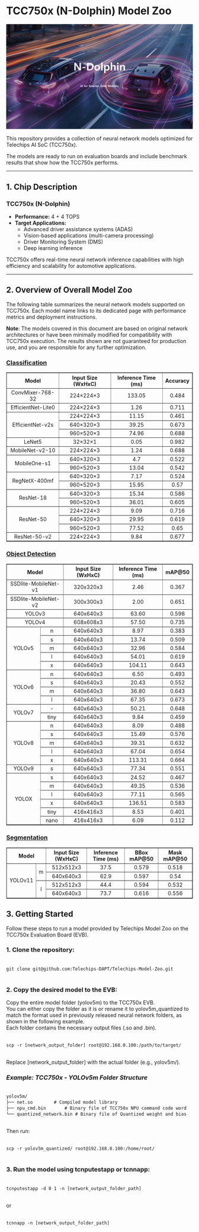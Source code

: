 
# TCC750x (N-Dolphin) Model Zoo
<a href="https://www.telechips.com/view/technology/prod04" target="_blank">
    <img src="./_docs/image/n_dolphin.png" alt="N-Dolphin Image">
</a> 

This repository provides a collection of neural network models optimized for Telechips AI SoC (TCC750x). 

The models are ready to run on evaluation boards and include benchmark results that show how the TCC750x performs.

---

## 1. Chip Description

### TCC750x (N-Dolphin)
- **Performance:** 4 + 4 TOPS  
- **Target Applications:**  
  - Advanced driver assistance systems (ADAS)
  - Vision-based applications (multi-camera processing)  
  - Driver Monitoring System (DMS)  
  - Deep learning inference

TCC750x offers real-time neural network inference capabilities with high efficiency and scalability for automotive applications. 

---

## 2. Overview of Overall Model Zoo
The following table summarizes the neural network models supported on TCC750x. Each model name links to its dedicated page with performance metrics and deployment instructions.

**Note**: The models covered in this document are based on original network architectures or have been minimally modified for compatibility with TCC750x execution. 
The results shown are not guaranteed for production use, and you are responsible for any further optimization.

### [Classification](Classification/README.md)
<table border="1" cellspacing="0" cellpadding="5" style="width:100%; table-layout:fixed;">
    <thead>
        <tr>
            <th rowspan="2" colspan="2">Model</th>
            <th rowspan="2">Input Size (WxHxC)</th>
            <th rowspan="2">Inference Time (ms)</th>
            <th rowspan="2">Accuracy</th>
        </tr>
    </thead>
    <tbody>
        <tr>
            <td align="center" colspan="2">ConvMixer-768-32</td>
            <td align="center">224×224×3</td>
            <td align="center">133.05</td>
            <td align="center">0.484</td>
        </tr>
        <tr>
            <td align="center" colspan="2">EfficientNet-Lite0</td>
            <td align="center">224×224×3</td>
            <td align="center">1.26</td>
            <td align="center">0.711</td>
        </tr>
        <tr>
            <td align="center" rowspan="3" colspan="2">EfficientNet-v2s</td>
            <td align="center">224×224×3</td>
            <td align="center">11.15</td>
            <td align="center">0.461</td>
        </tr>
        <tr>
            <td align="center">640×320×3</td>
            <td align="center">39.25</td>
            <td align="center">0.673</td>
        </tr>
        <tr>
            <td align="center">960×520×3</td>
            <td align="center">74.96</td>
            <td align="center">0.688</td>
        </tr>
        <tr>
            <td align="center" colspan="2">LeNet5</td>
            <td align="center">32×32×1</td>
            <td align="center">0.05</td>
            <td align="center">0.982</td>
        </tr>
        <tr>
            <td align="center" colspan="2">MobileNet-v2-10</td>
            <td align="center">224×224×3</td>
            <td align="center">1.24</td>
            <td align="center">0.688</td>
        </tr>
        <tr>
            <td align="center" rowspan="2" colspan="2">MobileOne-s1</td>
            <td align="center">640×320×3</td>
            <td align="center">4.7</td>
            <td align="center">0.522</td>
        </tr>
        <tr>
            <td align="center">960×520×3</td>
            <td align="center">13.04</td>
            <td align="center">0.542</td>
        </tr>
        <tr>
            <td align="center" rowspan="2" colspan="2">RegNetX-400mf</td>
            <td align="center">640×320×3</td>
            <td align="center">7.17</td>
            <td align="center">0.524</td>
        </tr>
        <tr>
            <td align="center">960×520×3</td>
            <td align="center">15.95</td>
            <td align="center">0.57</td>
        </tr>
        <tr>
            <td align="center" rowspan="2" colspan="2">ResNet-18</td>
            <td align="center">640×320×3</td>
            <td align="center">15.34</td>
            <td align="center">0.586</td>
        </tr>
        <tr>
            <td align="center">960×520×3</td>
            <td align="center">36.01</td>
            <td align="center">0.605</td>
        </tr>
        <tr>
            <td align="center" rowspan="3" colspan="2">ResNet-50</td>
            <td align="center">224×224×3</td>
            <td align="center">9.09</td>
            <td align="center">0.716</td>
        </tr>
        <tr>
            <td align="center">640×320×3</td>
            <td align="center">29.95</td>
            <td align="center">0.619</td>
        </tr>
        <tr>
            <td align="center">960×520×3</td>
            <td align="center">77.52</td>
            <td align="center">0.65</td>
        </tr>
        <tr>
            <td align="center" colspan="2">ResNet-50-v2</td>
            <td align="center">224×224×3</td>
            <td align="center">9.84</td>
            <td align="center">0.677</td>
        </tr>
    </tbody>
</table>

### [Object Detection](Object_Detection/README.md)
<table border="1" cellspacing="0" cellpadding="5" style="width:100%; table-layout:fixed;">
    <thead>
        <tr>
            <th rowspan="2" colspan="2">Model</th>
            <th rowspan="2">Input Size (WxHxC)</th>
            <th rowspan="2">Inference Time (ms)</th>
            <th rowspan="2">mAP@50</th>
        </tr>
    </thead>      
        <tr>
            <td align="center" colspan="2">SSDlite-MobileNet-v1</td> <!-- Model -->
            <td align="center">320x320x3</td> <!-- Input Size(WxHxC) -->
            <td align="center">2.46</td> <!-- Inference Time(msec): EVB -->
            <td align="center">0.367</td> <!-- COCO AP@[.50:.95] -->
        </tr>
        <tr>
            <td align="center" colspan="2">SSDlite-MobileNet-v2</td> <!-- Model -->
            <td align="center">300x300x3</td> <!-- Input Size(WxHxC) -->
            <td align="center">2.00</td> <!-- Inference Time(msec): EVB -->
            <td align="center">0.651</td> <!-- Evaluation Result: INT8 -->
        </tr>
        <tr>
            <td align="center" colspan="2">YOLOv3</td> <!-- Model -->
            <td align="center">640x640x3</td> <!-- Input Size (WxHxC) -->
            <td align="center">63.60</td> <!-- Inference Time (msec): EVB -->
            <td align="center">0.598</td> <!-- Evaluation Result: INT8 IoU=0.50 -->
        </tr>
        <tr>
            <td align="center" colspan="2">YOLOv4</td> <!-- Model -->
            <td align="center">608x608x3</td> <!-- Input Size (WxHxC) -->
            <td align="center">57.50</td> <!-- Inference Time (msec): EVB -->
            <td align="center">0.735</td> <!-- Evaluation Result: INT8 IoU=0.50 -->
        </tr>
        <tr>
            <td align="center" rowspan="5" class="model">YOLOv5</td> <!-- Models -->
            <td align="center" class="variant">n</td> <!-- Models: Variant -->
            <td align="center">640x640x3</td> <!-- Input Size (WxHxC) -->
            <td align="center">8.97</td> <!-- Inference Time (msec): EVB -->
            <td align="center">0.383</td> <!-- Evaluation Result: INT8 IoU=0.50 -->
        </tr>
        <tr>
            <td align="center" class="variant">s</td> <!-- Models: Variant -->
            <td align="center">640x640x3</td> <!-- Input Size (WxHxC) -->
            <td align="center">13.74</td> <!-- Inference Time (msec): EVB -->
            <td align="center">0.509</td> <!-- Evaluation Result: INT8 IoU=0.50 -->
        </tr>
        <tr>
            <td align="center" class="variant">m</td> <!-- Models: Variant -->
            <td align="center">640x640x3</td> <!-- Input Size (WxHxC) -->
            <td align="center">32.96</td> <!-- Inference Time (msec): EVB -->
            <td align="center">0.584</td> <!-- Evaluation Result: INT8 IoU=0.50 -->
        </tr>
        <tr>
            <td align="center" class="variant">l</td> <!-- Models: Variant -->
            <td align="center">640x640x3</td> <!-- Input Size (WxHxC) -->
            <td align="center">54.01</td> <!-- Inference Time (msec): EVB -->
            <td align="center">0.619</td> <!-- Evaluation Result: INT8 IoU=0.50 -->
        </tr>
        <tr>
            <td align="center" class="variant">x</td> <!-- Models: Variant -->
            <td align="center">640x640x3</td> <!-- Input Size (WxHxC) -->
            <td align="center">104.11</td> <!-- Inference Time (msec): EVB -->
            <td align="center">0.643</td> <!-- Evaluation Result: INT8 IoU=0.50 -->
        </tr>
        <tr>
            <td align="center" rowspan="4" class="model">YOLOv6</td> <!-- Models -->
            <td align="center" class="variant">n</td> <!-- Models: Variant -->
            <td align="center">640x640x3</td> <!-- Input Size (WxHxC) -->
            <td align="center">6.50</td> <!-- Inference Time (msec): EVB -->
            <td align="center">0.493</td> <!-- Evaluation Result: INT8 IoU=0.50 -->
        </tr>
        <tr>
            <td align="center" class="variant">s</td> <!-- Models: Variant -->
            <td align="center">640x640x3</td> <!-- Input Size (WxHxC) -->
            <td align="center">20.43</td> <!-- Inference Time (msec): EVB -->
            <td align="center">0.552</td> <!-- Evaluation Result: INT8 IoU=0.50 -->
        </tr>
        <tr>
            <td align="center" class="variant">m</td> <!-- Models: Variant -->
            <td align="center">640x640x3</td> <!-- Input Size (WxHxC) -->
            <td align="center">36.80</td> <!-- Inference Time (msec): EVB -->
            <td align="center">0.643</td> <!-- Evaluation Result: INT8 IoU=0.50 -->
        </tr>
        <tr>
            <td align="center" class="variant">l</td> <!-- Models: Variant -->
            <td align="center">640x640x3</td> <!-- Input Size (WxHxC) -->
            <td align="center">67.35</td> <!-- Inference Time (msec): EVB -->
            <td align="center">0.673</td> <!-- Evaluation Result: INT8 IoU=0.50 -->
        </tr>
        <tr>
            <td align="center" rowspan="2">YOLOv7</td> <!-- Model -->
            <td align="center" class="variant">-</td> <!-- Models: Variant -->
            <td align="center">640x640x3</td> <!-- Input Size (WxHxC) -->
            <td align="center">50.21</td> <!-- Inference Time (msec): EVB -->
            <td align="center">0.648</td> <!-- Evaluation Result: INT8 IoU=0.50 -->
        </tr>
        <tr>
            <td align="center" class="variant">tiny</td>
            <td align="center">640x640x3</td> <!-- Input Size (WxHxC) -->
            <td align="center">9.84</td>
            <td align="center">0.459</td>
        </tr>
        <tr>
            <td align="center" rowspan="5" class="model">YOLOv8</td> <!-- Models -->
            <td align="center" class="variant">n</td> <!-- Models: Variant -->
            <td align="center">640x640x3</td> <!-- Input Size (WxHxC) -->
            <td align="center">8.09</td> <!-- Inference Time (msec): EVB -->
            <td align="center">0.488</td> <!-- Evaluation Result: INT8 IoU=0.50 -->
        </tr>
        <tr>
            <td align="center" class="variant">s</td> <!-- Models: Variant -->
            <td align="center">640x640x3</td> <!-- Input Size (WxHxC) -->
            <td align="center">15.49</td> <!-- Inference Time (msec): EVB -->
            <td align="center">0.576</td> <!-- Evaluation Result: INT8 IoU=0.50 -->
        </tr>
        <tr>
            <td align="center" class="variant">m</td> <!-- Models: Variant -->
            <td align="center">640x640x3</td> <!-- Input Size (WxHxC) -->
            <td align="center">39.31</td> <!-- Inference Time (msec): EVB -->
            <td align="center">0.632</td> <!-- Evaluation Result: INT8 IoU=0.50 -->
        </tr>
        <tr>
            <td align="center" class="variant">l</td> <!-- Models: Variant -->
            <td align="center">640x640x3</td> <!-- Input Size (WxHxC) -->
            <td align="center">67.04</td> <!-- Inference Time (msec): EVB -->
            <td align="center">0.654</td> <!-- Evaluation Result: INT8 IoU=0.50 -->
        </tr>
        <tr>
            <td align="center" class="variant">x</td> <!-- Models: Variant -->
            <td align="center">640x640x3</td> <!-- Input Size (WxHxC) -->
            <td align="center">113.31</td> <!-- Inference Time (msec): EVB -->
            <td align="center">0.664</td> <!-- Evaluation Result: INT8 IoU=0.50 -->
        </tr>
        <tr>
            <td align="center" rowspan="1" class="model">YOLOv9</td>
            <td align="center" class="variant">s</td>
            <td align="center">640x640x3</td>
            <td align="center">77.34</td>
            <td align="center">0.551</td>
        </tr>
        <tr>
            <td align="center" rowspan="6" class="model">YOLOX</td> <!-- Models -->
            <td align="center" class="variant">s</td> <!-- Models: Variant -->
            <td align="center">640x640x3</td> <!-- Input Size (WxHxC) -->
            <td align="center">24.52</td> <!-- Inference Time (msec): EVB -->
            <td align="center">0.467</td> <!-- Evaluation Result: INT8 IoU=0.50 -->
        </tr>
        <tr>
            <td align="center" class="variant">m</td> <!-- Models: Variant -->
            <td align="center">640x640x3</td> <!-- Input Size (WxHxC) -->
            <td align="center">49.35</td> <!-- Inference Time (msec): EVB -->
            <td align="center">0.536</td> <!-- Evaluation Result: INT8 IoU=0.50 -->
        </tr>
        <tr>
            <td align="center" class="variant">l</td> <!-- Models: Variant -->
            <td align="center">640x640x3</td> <!-- Input Size (WxHxC) -->
            <td align="center">77.11</td> <!-- Inference Time (msec): EVB -->
            <td align="center">0.565</td> <!-- Evaluation Result: INT8 IoU=0.50 -->
        </tr>
        <tr>
            <td align="center" class="variant">x</td> <!-- Models: Variant -->
            <td align="center">640x640x3</td> <!-- Input Size (WxHxC) -->
            <td align="center">136.51</td> <!-- Inference Time (ms/img) -->
            <td align="center">0.583</td> <!-- Evaluation Result: INT8 IoU=0.50 -->
        </tr>
        <tr>
            <td align="center" class="variant">tiny</td> <!-- Models: Variant -->
            <td align="center">416x416x3</td> <!-- Input Size (WxHxC) -->
            <td align="center">8.53</td> <!-- Inference Time (ms/img) -->
            <td align="center">0.401</td> <!-- Evaluation Result: INT8 IoU=0.50 -->
        </tr>
        <tr>
            <td align="center" class="variant">nano</td> <!-- Models: Variant -->
            <td align="center">416x416x3</td> <!-- Input Size (WxHxC) -->
            <td align="center">6.09</td> <!-- Inference Time (ms/img) -->
            <td align="center">0.112</td> <!-- Evaluation Result: INT8 IoU=0.50 -->
        </tr>
    </tbody>
</table>


### [Segmentation](Segmentation/README.md)
<table border="1" cellspacing="0" cellpadding="5" style="width:100%; table-layout:fixed;">
    <thead>
        <tr>
            <th rowspan="2" colspan="2">Model</th>
            <th rowspan="2">Input Size (WxHxC)</th>
            <th rowspan="2">Inference Time (ms)</th>
            <th rowspan="2">BBox mAP@50</th>
            <th rowspan="2">Mask mAP@50</th>
        </tr>
    </thead>   
        <tr>
            <td align="center" rowspan="4" class="model">YOLOv11</td> <!-- Models -->
            <td align="center" class="variant" rowspan="2">m</td> <!-- Models: Variant -->
            <td align="center">512x512x3</td> <!-- Input Size (WxHxC) -->
            <td align="center">37.5</td> <!-- Inference Time (msec): EVB -->
            <td align="center">0.579</td> <!-- Evaluation Result: INT8 IoU=0.50 -->
            <td align="center">0.518</td> <!-- Evaluation Result: INT8 IoU=0.50 -->
        </tr>
        <tr>
            <td align="center">640x640x3</td> <!-- Input Size (WxHxC) -->
            <td align="center">62.9</td> <!-- Inference Time (msec): EVB -->
            <td align="center">0.597</td> <!-- Evaluation Result: INT8 IoU=0.50 -->
            <td align="center">0.54</td> <!-- Evaluation Result: INT8 IoU=0.50 -->
        </tr>
        <tr>
            <td align="center" class="variant" rowspan="2">l</td> <!-- Models: Variant -->
            <td align="center">512x512x3</td> <!-- Input Size (WxHxC) -->
            <td align="center">44.4</td> <!-- Inference Time (msec): EVB -->
            <td align="center">0.594</td> <!-- Evaluation Result: INT8 IoU=0.50 -->
            <td align="center">0.532</td> <!-- Evaluation Result: INT8 IoU=0.50 -->
        </tr>
        <tr>
            <td align="center">640x640x3</td> <!-- Input Size (WxHxC) -->
            <td align="center">73.7</td> <!-- Inference Time (msec): EVB -->
            <td align="center">0.616</td> <!-- Evaluation Result: INT8 IoU=0.50 -->
            <td align="center">0.556</td> <!-- Evaluation Result: INT8 IoU=0.50 -->
        </tr>
        </tr>
    </tbody>
</table>


## **3. Getting Started**
Follow these steps to run a model provided by Telechips Model Zoo on the TCC750x Evaluation Board (EVB).

### 1. Clone the repository:
<pre> <code>
git clone git@github.com:Telechips-DAPT/Telechips-Model-Zoo.git
</code> </pre>

### 2. Copy the desired model to the EVB:
Copy the entire model folder (yolov5m) to the TCC750x EVB.  
You can either copy the folder as it is or rename it to yolov5m_quantized to match the format used in previously released neural network folders, as shown in the following example.  
Each folder contains the necessary output files (.so and .bin).
<pre> <code>
scp -r [network_output_folder] root@192.168.0.100:/path/to/target/
</code> </pre>
Replace [network_output_folder] with the actual folder (e.g., yolov5m/).  

### ***Example: TCC750x - YOLOv5m Folder Structure***
<pre> <code>
yolov5m/
├── net.so        # Compiled model library
├── npu_cmd.bin       # Binary file of TCC750x NPU command code word
└── quantized_network.bin # Binary file of Quantized weight and bias 
</code> </pre>
Then run:
<pre> <code>
scp -r yolov5m_quantized/ root@192.168.0.100:/home/root/
</code> </pre>

### 3. Run the model using tcnputestapp or tcnnapp:
<pre> <code>
tcnputestapp -d 0 1 -n [network_output_folder_path]
</code> </pre>
or
<pre> <code>
tcnnapp -n [network_output_folder_path]
</code> </pre>

